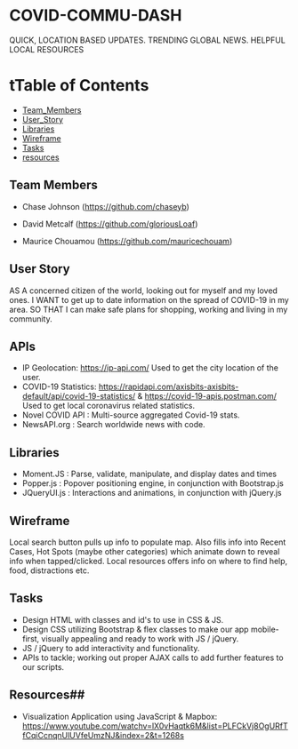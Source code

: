 # COVID-COMMU-DASH #

QUICK, LOCATION BASED UPDATES.
TRENDING GLOBAL NEWS.
HELPFUL LOCAL RESOURCES

# tTable of Contents #
- [Team_Members](#Team_Members)
- [User_Story](#User_Story)
- [Libraries](#Libraries)
- [Wireframe](#Wireframe)
- [Tasks](#Tasks)
- [resources](#Resources)


## Team Members ##

* Chase Johnson (https://github.com/chaseyb) 

* David Metcalf (https://github.com/gloriousLoaf) 

* Maurice Chouamou (https://github.com/mauricechouam)

## User Story ##

AS A concerned citizen of the world, looking out for myself and my loved ones.
I WANT to get up to date information on the spread of COVID-19 in my area.
SO THAT I can make safe plans for shopping, working and living in my community.

## APIs

- IP Geolocation: https://ip-api.com/ Used to get the city location of the user.
- COVID-19 Statistics: https://rapidapi.com/axisbits-axisbits-default/api/covid-19-statistics/ & https://covid-19-apis.postman.com/ Used to get local coronavirus related statistics.
- Novel COVID API : Multi-source aggregated Covid-19 stats.
- NewsAPI.org : Search worldwide news with code.

## Libraries
- Moment.JS :  Parse, validate, manipulate, and display dates and times
- Popper.js :  Popover positioning engine, in conjunction with Bootstrap.js
- JQueryUI.js : Interactions and animations, in conjunction with jQuery.js


## Wireframe ##

Local search button pulls up info to populate map. Also fills info into Recent Cases, Hot Spots (maybe other categories) which animate down to reveal info when tapped/clicked. Local resources offers info on where to find help, food, distractions etc.

## Tasks ##

* Design HTML with classes and id's to use in CSS & JS.
* Design CSS utilizing Bootstrap & flex classes to make our app mobile-first, visually appealing and ready to work with JS / jQuery.
* JS / jQuery to add interactivity and functionality.
* APIs to tackle; working out proper AJAX calls to add further features to our scripts.

## Resources##
-  Visualization Application using JavaScript & Mapbox: https://www.youtube.com/watchv=lX0vHaqtk6M&list=PLFCkVj8OgURfTfCqiCcnqnUlUVfeUmzNJ&index=2&t=1268s



